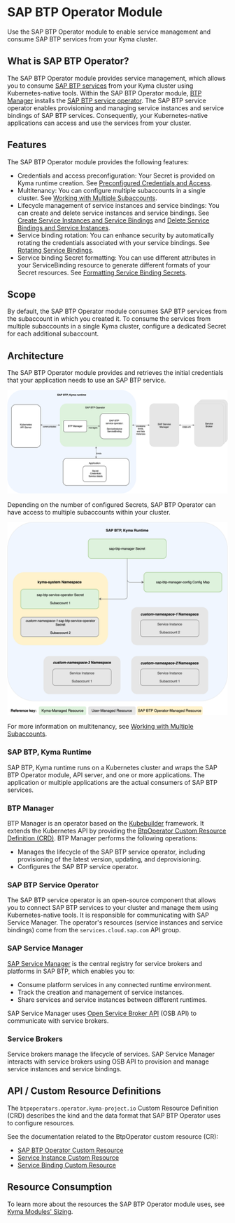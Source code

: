 # SAP BTP Operator Module

Use the SAP BTP Operator module to enable service management and consume SAP BTP services from your Kyma cluster.

## What is SAP BTP Operator?

The SAP BTP Operator module provides service management, which allows you to consume [SAP BTP services](https://discovery-center.cloud.sap/protected/index.html#/viewServices) from your Kyma cluster using Kubernetes-native tools.
Within the SAP BTP Operator module, [BTP Manager](https://github.com/kyma-project/btp-manager) installs the [SAP BTP service operator](https://github.com/SAP/sap-btp-service-operator/blob/main/README.md).
The SAP BTP service operator enables provisioning and managing service instances and service bindings of SAP BTP services. Consequently, your Kubernetes-native applications can access and use the services from your cluster.

## Features

The SAP BTP Operator module provides the following features:

* Credentials and access preconfiguration: Your Secret is provided on Kyma runtime creation. See [Preconfigured Credentials and Access](03-10-preconfigured-secret.md).
* Multitenancy: You can configure multiple subaccounts in a single cluster. See [Working with Multiple Subaccounts](03-20-multitenancy.md).
* Lifecycle management of service instances and service bindings: You can create and delete service instances and service bindings. See [Create Service Instances and Service Bindings](03-30-create-instances-and-bindings.md) and [Delete Service Bindings and Service Instances](03-70-delete-bindings-and-instances.md).
* Service binding rotation: You can enhance security by automatically rotating the credentials associated with your service bindings. See [Rotating Service Bindings](03-40-service-binding-rotation.md).
* Service binding Secret formatting: You can use different attributes in your ServiceBinding resource to generate different formats of your Secret resources. See [Formatting Service Binding Secrets](03-50-formatting-service-binding-secret.md).

## Scope

By default, the SAP BTP Operator module consumes SAP BTP services from the subaccount in which you created it. To consume the services from multiple subaccounts in a single Kyma cluster, configure a dedicated Secret for each additional subaccount.

## Architecture

The SAP BTP Operator module provides and retrieves the initial credentials that your application needs to use an SAP BTP service.

![SAP BTP Operator architecture](../assets/module_architecture.drawio.svg)

Depending on the number of configured Secrets, SAP BTP Operator can have access to multiple subaccounts within your cluster.

![Access configuration](../assets/access_configuration.drawio.svg)

For more information on multitenancy, see [Working with Multiple Subaccounts](03-20-multitenancy.md).

### SAP BTP, Kyma Runtime

SAP BTP, Kyma runtime runs on a Kubernetes cluster and wraps the SAP BTP Operator module, API server, and one or more applications. The application or multiple applications are the actual consumers of SAP BTP services.

### BTP Manager

BTP Manager is an operator based on the [Kubebuilder](https://github.com/kubernetes-sigs/kubebuilder) framework. It extends the Kubernetes API by providing the [BtpOperator Custom Resource Definition (CRD)](https://github.com/kyma-project/btp-manager/blob/main/config/crd/bases/operator.kyma-project.io_btpoperators.yaml). 
BTP Manager performs the following operations:

* Manages the lifecycle of the SAP BTP service operator, including provisioning of the latest version, updating, and deprovisioning.
* Configures the SAP BTP service operator.

### SAP BTP Service Operator

The SAP BTP service operator is an open-source component that allows you to connect SAP BTP services to your cluster and manage them using Kubernetes-native tools. It is responsible for communicating with SAP Service Manager. The operator's resources (service instances and service bindings) come from the `services.cloud.sap.com` API group.

### SAP Service Manager

[SAP Service Manager](https://help.sap.com/docs/service-manager/sap-service-manager/sap-service-manager?locale=en-US) is the central registry for service brokers and platforms in SAP BTP, which enables you to:

* Consume platform services in any connected runtime environment.
* Track the creation and management of service instances.
* Share services and service instances between different runtimes.

SAP Service Manager uses [Open Service Broker API](https://www.openservicebrokerapi.org/) (OSB API) to communicate with service brokers.

### Service Brokers

Service brokers manage the lifecycle of services. SAP Service Manager interacts with service brokers using OSB API to provision and manage service instances and service bindings.

## API / Custom Resource Definitions

The `btpoperators.operator.kyma-project.io` Custom Resource Definition (CRD) describes the kind and the data format that SAP BTP Operator uses to configure resources.

See the documentation related to the BtpOperator custom resource (CR):

* [SAP BTP Operator Custom Resource](./resources/02-10-sap-btp-operator-cr.md)
* [Service Instance Custom Resource](./resources/02-20-service-instance-cr.md)
* [Service Binding Custom Resource](./resources/02-30-service-binding-cr.md)


## Resource Consumption

To learn more about the resources the SAP BTP Operator module uses, see [Kyma Modules' Sizing](https://help.sap.com/docs/btp/sap-business-technology-platform-internal/kyma-modules-sizing?locale=en-US&state=DRAFT&version=Internal#sap-btp-operator).
